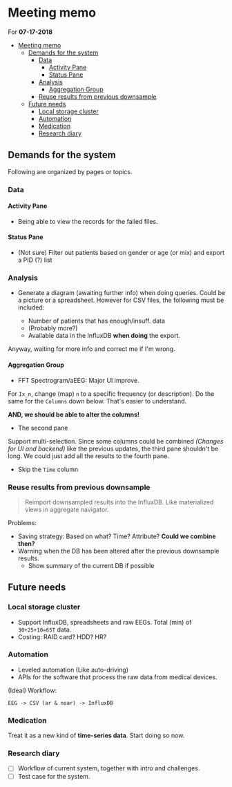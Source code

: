 # Meeting memo
For **07-17-2018**

<!-- @import "[TOC]" {cmd="toc" depthFrom=1 depthTo=6 orderedList=false} -->

<!-- code_chunk_output -->

* [Meeting memo](#meeting-memo)
	* [Demands for the system](#demands-for-the-system)
		* [Data](#data)
			* [Activity Pane](#activity-pane)
			* [Status Pane](#status-pane)
		* [Analysis](#analysis)
			* [Aggregation Group](#aggregation-group)
		* [Reuse results from previous downsample](#reuse-results-from-previous-downsample)
	* [Future needs](#future-needs)
		* [Local storage cluster](#local-storage-cluster)
		* [Automation](#automation)
		* [Medication](#medication)
		* [Research diary](#research-diary)

<!-- /code_chunk_output -->

## Demands for the system

Following are organized by pages or topics.

### Data

#### Activity Pane

- Being able to view the records for the failed files.

#### Status Pane

- (Not sure) Filter out patients based on gender or age (or mix) and export a PID (?) list

### Analysis

- Generate a diagram (awaiting further info) when doing queries. Could be a picture or a spreadsheet. However for CSV files, the following must be included:

  * Number of patients that has enough/insuff. data
  * (Probably more?)
  * Available data in the InfluxDB **when doing** the export.

Anyway, waiting for more info and correct me if I'm wrong.

#### Aggregation Group

- FFT Spectrogram/aEEG: Major UI improve.

For `Ix_n`, change (map) `n` to a specific frequency (or description). Do the same for the `Columns` down below. That's easier to understand.

**AND, we should be able to alter the columns!**

- The second pane

Support multi-selection. Since some columns could be combined *(Changes for UI and backend)* like the previous updates, the third pane shouldn't be long. We could just add all the results to the fourth pane.

- Skip the `Time` column

### Reuse results from previous downsample

> Reimport downsampled results into the InfluxDB. Like materialized views in aggregate navigator.

Problems:

- Saving strategy: Based on what? Time? Attribute? **Could we combine then?**
- Warning when the DB has been altered after the previous downsample results.
  * Show summary of the current DB if possible

## Future needs

### Local storage cluster

- Support InfluxDB, spreadsheets and raw EEGs. Total (min) of `30+25+10=65T` data.
- Costing: RAID card? HDD? HR?

### Automation

- Leveled automation (Like auto-driving)
- APIs for the software that process the raw data from medical devices.

(Ideal) Workflow:

```
EEG -> CSV (ar & noar) -> InfluxDB
```

### Medication

Treat it as a new kind of **time-series data**. Start doing so now.

### Research diary

- [ ] Workflow of current system, together with intro and challenges.
- [ ] Test case for the system.
